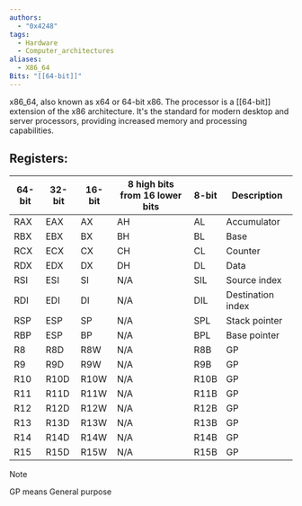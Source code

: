 ```yaml
---
authors: 
  - "0x4248"
tags:
  - Hardware
  - Computer_architectures
aliases:
  - X86_64
Bits: "[[64-bit]]"
---
```

x86_64, also known as x64 or 64-bit x86. The processor is a [[64-bit]] extension of the x86 architecture. It's the standard for modern desktop and server processors, providing increased memory and processing capabilities.

## Registers:

| 64-bit | 32-bit | 16-bit | 8 high bits from 16 lower bits | 8-bit | Description |
| ---- | ---- | ---- | ---- | ---- | ---- |
| RAX | EAX | AX | AH | AL | Accumulator |
| RBX | EBX | BX | BH | BL | Base |
| RCX | ECX | CX | CH | CL | Counter |
| RDX | EDX | DX | DH | DL | Data |
| RSI | ESI | SI | N/A | SIL | Source index  |
| RDI | EDI | DI | N/A | DIL | Destination index  |
| RSP | ESP | SP | N/A | SPL | Stack pointer |
| RBP | ESP | BP | N/A | BPL | Base pointer |
| R8 | R8D | R8W | N/A | R8B | GP |
| R9 | R9D | R9W | N/A | R9B | GP  |
| R10 | R10D | R10W | N/A | R10B | GP |
| R11 | R11D | R11W | N/A | R11B | GP |
| R12 | R12D | R12W | N/A | R12B | GP |
| R13 | R13D | R13W | N/A | R13B | GP |
| R14 | R14D | R14W | N/A | R14B | GP |
| R15 | R15D | R15W | N/A | R15B | GP |
>[!Note]
>GP means General purpose


